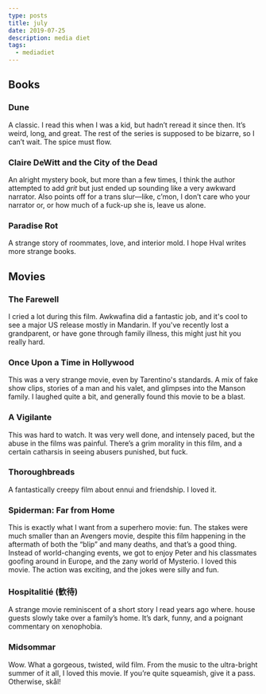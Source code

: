 ```yaml
---
type: posts
title: july
date: 2019-07-25
description: media diet
tags:
  - mediadiet
---
```


## Books

### Dune

A classic. I read this when I was a kid, but hadn’t reread it since then. It’s weird, long, and great. The rest of the series is supposed to be bizarre, so I can’t wait. The spice must flow.

### Claire DeWitt and the City of the Dead

An alright mystery book, but more than a few times, I think the author attempted to add _grit_ but just ended up sounding like a very awkward narrator. Also points off for a trans slur—like, c’mon, I don’t care who your narrator or, or how much of a fuck-up she is, leave us alone.

### Paradise Rot

A strange story of roommates, love, and interior mold. I hope Hval writes more strange books.

## Movies

### The Farewell

I cried a lot during this film. Awkwafina did a fantastic job, and it's cool to see a major US release mostly in Mandarin. If you've recently lost a grandparent, or have gone through family illness, this might just hit you really hard.

### Once Upon a Time in Hollywood

This was a very strange movie, even by Tarentino's standards. A mix of fake show clips, stories of a man and his valet, and glimpses into the Manson family. I laughed quite a bit, and generally found this movie to be a blast.

### A Vigilante

This was hard to watch. It was very well done, and intensely paced, but the abuse in the films was painful. There’s a grim morality in this film, and a certain catharsis in seeing abusers punished, but fuck.

### Thoroughbreads

A fantastically creepy film about ennui and friendship. I loved it.

### Spiderman: Far from Home

This is exactly what I want from a superhero movie: fun. The stakes were much smaller than an Avengers movie, despite this film happening in the aftermath of both the “blip” and many deaths, and that’s a good thing. Instead of world-changing events, we got to enjoy Peter and his classmates goofing around in Europe, and the zany world of Mysterio. I loved this movie. The action was exciting, and the jokes were silly and fun.

### Hospitalitié (歓待)

A strange movie reminiscent of a short story I read years ago where. house guests slowly take over a family’s home. It’s dark, funny, and a poignant commentary on xenophobia.

### Midsommar

Wow. What a gorgeous, twisted, wild film. From the music to the ultra-bright summer of it all, I loved this movie. If you’re quite squeamish, give it a pass. Otherwise, skål!
